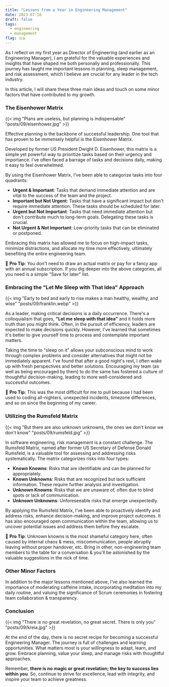 ```yaml
---
title: "Lessons from a Year in Engineering Management"
date: 2023-07-16
draft: false
tags:
  - engineering
  - management
flag: 🇬🇧
---
```


As I reflect on my first year as Director of Engineering (and earlier as an Engineering Manager), I am grateful for the valuable experiences and insights that have shaped me both personally and professionally. This journey has taught me important lessons in planning, sleep management, and risk assessment, which I believe are crucial for any leader in the tech industry. 

In this article, I will share these three main ideas and touch on some minor factors that have contributed to my growth.

<!--more-->

### The Eisenhower Matrix

{{< img "Plans are useless, but planning is indispensable" "posts/09/eisenhower.jpg" >}}

Effective planning is the backbone of successful leadership. One tool that has proven to be immensely helpful is the Eisenhower Matrix. 

Developed by former US President Dwight D. Eisenhower, this matrix is a simple yet powerful way to prioritize tasks based on their urgency and importance. I've often faced a barrage of tasks and decisions daily, making it easy to feel overwhelmed.

By using the Eisenhower Matrix, I've been able to categorize tasks into four quadrants:            

- **Urgent & Important**: Tasks that demand immediate attention and are vital to the success of the team and the project.
- **Important but Not Urgent**: Tasks that have a significant impact but don't require immediate attention. These tasks should be scheduled for later.
- **Urgent but Not Important**: Tasks that need immediate attention but don't contribute much to long-term goals. Delegating these tasks is crucial.
- **Not Urgent & Not Important**: Low-priority tasks that can be eliminated or postponed.

Embracing this matrix has allowed me to focus on high-impact tasks, minimize distractions, and allocate my time more effectively, ultimately benefiting the entire engineering team.

🎩 **Pro Tip**: You don't need to draw an actual matrix or pay for a fancy app with an annual subscription. If you dig deeper into the above categories, all you need is a simple "Save for later" list.

### Embracing the "Let Me Sleep with That Idea" Approach

{{< img "Early to bed and early to rise makes a man healthy, wealthy, and wise" "posts/09/franklin.webp" >}}

As a leader, making critical decisions is a daily occurrence. There's a colloquialism that goes, **"Let me sleep with that idea"** and it holds more truth than you might think. Often, in the pursuit of efficiency, leaders are expected to make decisions quickly. However, I've learned that sometimes it's better to give yourself time to process and contemplate important matters.

Taking the time to "sleep on it" allows your subconscious mind to work through complex problems and consider alternatives that might not be immediately apparent. I've found that after a good night's rest, I often wake up with fresh perspectives and better solutions. Encouraging my team (as well as being encouraged by them) to do the same has fostered a culture of thoughtful decision-making, leading to more well-considered and successful outcomes.

🎩 **Pro Tip**: This was the most difficult for me to pull because I had been used to coding all-nighters, unexpected incidents, timezone differences, and so on since the beginning of my career.

### Utilizing the Rumsfeld Matrix

{{< img "But there are also unknown unknowns, the ones we don't know we don't know" "posts/09/rumsfeld.jpg" >}}

In software engineering, risk management is a constant challenge. The Rumsfeld Matrix, named after former US Secretary of Defense Donald Rumsfeld, is a valuable tool for assessing and addressing risks systematically. The matrix categorizes risks into four types:

- **Known Knowns**: Risks that are identifiable and can be planned for appropriately.
- **Known Unknowns**: Risks that are recognized but lack sufficient information. These require further analysis and investigation.
- **Unknown Knowns**: Risks that we are unaware of, often due to blind spots or lack of communication.
- **Unknown Unknowns**: Unforeseeable risks that emerge unexpectedly.

By applying the Rumsfeld Matrix, I've been able to proactively identify and address risks, enhance decision-making, and improve project outcomes. It has also encouraged open communication within the team, allowing us to uncover potential issues and address them before they escalate.

🎩 **Pro Tip**: Unknown knowns is the most shameful category here, often caused by internal chaos & mess, miscommunication, people abruptly leaving without proper handover, etc. Bring in other, non-engineering team members to the table for a conversation & you'll be astonished by the valuable suggestions in the nick of time.

### Other Minor Factors 

In addition to the major lessons mentioned above, I've also learned the importance of moderating caffeine intake, incorporating meditation into my daily routine, and valuing the significance of Scrum ceremonies in fostering team collaboration & transparency.

### Conclusion

{{< img "There is no great revelation, no great secret. There is only you" "posts/09/kreia.jpg" >}}

At the end of the day, there is no secret recipe for becoming a successful Engineering Manager. The journey is full of challenges and learning opportunities. What matters most is your willingness to adapt, learn, and grow. Embrace planning, value your sleep, and manage risks with thoughtful approaches. 

Remember, **there is no magic or great revelation; the key to success lies within you**. So, continue to strive for excellence, lead with integrity, and inspire your team to achieve greatness.